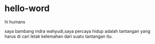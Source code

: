 # hello-word

hi humans

saya bambang indra wahyudi,saya percaya hidup adalah tantangan yang harus di cari letak kelemahan dari suatu tantangan itu. 
